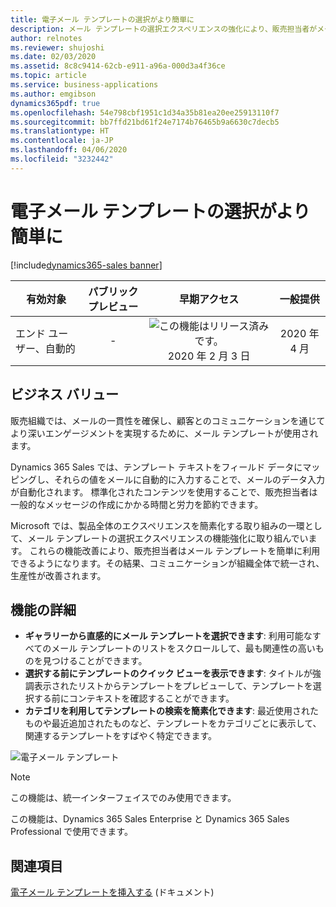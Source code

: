 ```yaml
---
title: 電子メール テンプレートの選択がより簡単に
description: メール テンプレートの選択エクスペリエンスの強化により、販売担当者がメール テンプレートをより簡単に利用できるようになります。
author: relnotes
ms.reviewer: shujoshi
ms.date: 02/03/2020
ms.assetid: 8c8c9414-62cb-e911-a96a-000d3a4f36ce
ms.topic: article
ms.service: business-applications
ms.author: emgibson
dynamics365pdf: true
ms.openlocfilehash: 54e798cbf1951c1d34a35b81ea20ee25913110f7
ms.sourcegitcommit: bb7ffd21bd61f24e7174b76465b9a6630c7decb5
ms.translationtype: HT
ms.contentlocale: ja-JP
ms.lasthandoff: 04/06/2020
ms.locfileid: "3232442"
---
```

# <a name="easier-selection-of-email-templates"></a>電子メール テンプレートの選択がより簡単に
[!include[dynamics365-sales banner](../includes/dynamics365-sales.md)]

| 有効対象    |  パブリック プレビュー | 早期アクセス | 一般提供 | 
| ---------- | :----------: |:----------: |:----------: |
|エンド ユーザー、自動的|-|![この機能はリリース済みです。](/dynamics365-release-plan/media/green-checkmark.png "この機能はリリース済みです。") 2020 年 2 月 3 日| 2020 年 4 月|


## <a name="business-value"></a>ビジネス バリュー
<!-- bv start -->
販売組織では、メールの一貫性を確保し、顧客とのコミュニケーションを通じてより深いエンゲージメントを実現するために、メール テンプレートが使用されます。 

Dynamics 365 Sales では、テンプレート テキストをフィールド データにマッピングし、それらの値をメールに自動的に入力することで、メールのデータ入力が自動化されます。 標準化されたコンテンツを使用することで、販売担当者は一般的なメッセージの作成にかかる時間と労力を節約できます。 

Microsoft では、製品全体のエクスペリエンスを簡素化する取り組みの一環として、メール テンプレートの選択エクスペリエンスの機能強化に取り組んでいます。 これらの機能改善により、販売担当者はメール テンプレートを簡単に利用できるようになります。その結果、コミュニケーションが組織全体で統一され、生産性が改善されます。
<!-- bv end -->



## <a name="feature-details"></a>機能の詳細
<!--feature detail start -->
- **ギャラリーから直感的にメール テンプレートを選択できます**: 利用可能なすべてのメール テンプレートのリストをスクロールして、最も関連性の高いものを見つけることができます。  
- **選択する前にテンプレートのクイック ビューを表示できます**: タイトルが強調表示されたリストからテンプレートをプレビューして、テンプレートを選択する前にコンテキストを確認することができます。 
- **カテゴリを利用してテンプレートの検索を簡素化できます**: 最近使用されたものや最近追加されたものなど、テンプレートをカテゴリごとに表示して、関連するテンプレートをすばやく特定できます。
<!--feature detail end -->

![電子メール テンプレート](media/email-templates.png "電子メール テンプレート")
<!-- Picture 1 -->

> [!NOTE]
> この機能は、統一インターフェイスでのみ使用できます。 
>
> この機能は、Dynamics 365 Sales Enterprise と Dynamics 365 Sales Professional で使用できます。







## <a name="see-also"></a>関連項目


<!--docs start-->
[電子メール テンプレートを挿入する](https://docs.microsoft.com/dynamics365/sales-enterprise/insert-email-template) (ドキュメント)
<!--docs end-->

